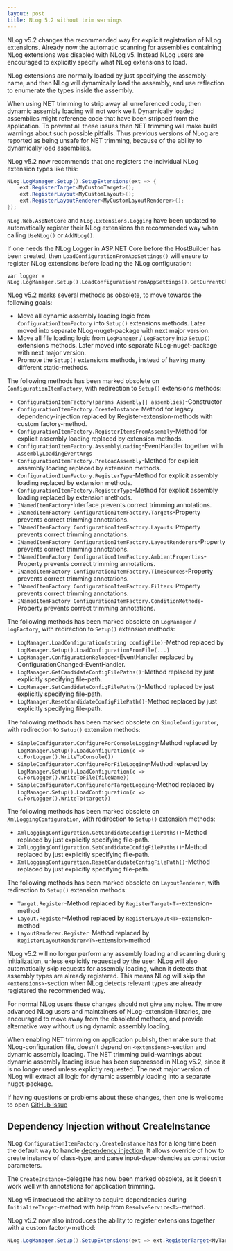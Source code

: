 ```yaml
---
layout: post
title: NLog 5.2 without trim warnings
---
```


NLog v5.2 changes the recommended way for explicit registration of NLog extensions.
Already now the automatic scanning for assemblies containing NLog extensions was disabled with NLog v5.
Instead NLog users are encouraged to explicitly specify what NLog extensions to load.

NLog extensions are normally loaded by just specifying the assembly-name, and then NLog will dynamically
load the assembly, and use reflection to enumerate the types inside the assembly.

When using NET trimming to strip away all unreferenced code, then dynamic assembly loading will not work well.
Dynamically loaded assemblies might reference code that have been stripped from the application. To prevent
all these issues then NET trimming will make build warnings about such possible pitfalls. Thus previous versions
of NLog are reported as being unsafe for NET trimming, because of the ability to dynamically load assemblies.

NLog v5.2 now recommends that one registers the individual NLog extension types like this:
```csharp
NLog.LogManager.Setup().SetupExtensions(ext => {
	ext.RegisterTarget<MyCustomTarget>();
	ext.RegisterLayout<MyCustomLayout>();
	ext.RegisterLayoutRenderer<MyCustomLayoutRenderer>();
});
```

`NLog.Web.AspNetCore` and `NLog.Extensions.Logging` have been updated to automatically register
their NLog extensions the recommended way when calling `UseNLog()` or `AddNLog()`.

If one needs the NLog Logger in ASP.NET Core before the HostBuilder has been created, then
`LoadConfigurationFromAppSettings()` will ensure to register NLog extensions before loading the NLog
configuration:
```charp
var logger = NLog.LogManager.Setup().LoadConfigurationFromAppSettings().GetCurrentClassLogger();
```

NLog v5.2 marks several methods as obsolete, to move towards the following goals:

- Move all dynamic assembly loading logic from `ConfigurationItemFactory` into `Setup()` extensions methods. Later moved into separate NLog-nuget-package with next major version.
- Move all file loading logic from `LogManager` / `LogFactory` into `Setup()` extensions methods. Later moved into separate NLog-nuget-package with next major version.
- Promote the `Setup()` extensions methods, instead of having many different static-methods.

The following methods has been marked obsolete on `ConfigurationItemFactory`, with redirection to `Setup()` extensions methods:

- `ConfigurationItemFactory(params Assembly[] assemblies)`-Constructor
- `ConfigurationItemFactory.CreateInstance`-Method for legacy dependency-injection replaced by Register-extension-methods with custom factory-method.
- `ConfigurationItemFactory.RegisterItemsFromAssembly`-Method for explicit assembly loading replaced by extension methods.
- `ConfigurationItemFactory.AssemblyLoading`-EventHandler together with `AssemblyLoadingEventArgs`
- `ConfigurationItemFactory.PreloadAssembly`-Method for explicit assembly loading replaced by extension methods.
- `ConfigurationItemFactory.RegisterType`-Method for explicit assembly loading replaced by extension methods.
- `ConfigurationItemFactory.RegisterType`-Method for explicit assembly loading replaced by extension methods.
- `INamedItemFactory`-Interface prevents correct trimming annotations.
- `INamedItemFactory ConfigurationItemFactory.Targets`-Property prevents correct trimming annotations.
- `INamedItemFactory ConfigurationItemFactory.Layouts`-Property prevents correct trimming annotations.
- `INamedItemFactory ConfigurationItemFactory.LayoutRenderers`-Property prevents correct trimming annotations.
- `INamedItemFactory ConfigurationItemFactory.AmbientProperties`-Property prevents correct trimming annotations.
- `INamedItemFactory ConfigurationItemFactory.TimeSources`-Property prevents correct trimming annotations.
- `INamedItemFactory ConfigurationItemFactory.Filters`-Property prevents correct trimming annotations.
- `INamedItemFactory ConfigurationItemFactory.ConditionMethods`-Property prevents correct trimming annotations.

The following methods has been marked obsolete on `LogManager` / `LogFactory`, with redirection to `Setup()` extension methods:

- `LogManager.LoadConfiguration(string configFile)`-Method replaced by `LogManager.Setup().LoadConfigurationFromFile(...)`
- `LogManager.ConfigurationReloaded`-EventHandler replaced by ConfigurationChanged-EventHandler.
- `LogManager.GetCandidateConfigFilePaths()`-Method replaced by just explicitly specifying file-path.
- `LogManager.SetCandidateConfigFilePaths()`-Method replaced by just explicitly specifying file-path.
- `LogManager.ResetCandidateConfigFilePath()`-Method replaced by just explicitly specifying file-path.

The following methods has been marked obsolete on `SimpleConfigurator`, with redirection to `Setup()` extension methods:

- `SimpleConfigurator.ConfigureForConsoleLogging`-Method replaced by `LogManager.Setup().LoadConfiguration(c => c.ForLogger().WriteToConsole())`
- `SimpleConfigurator.ConfigureForFileLogging`-Method replaced by `LogManager.Setup().LoadConfiguration(c => c.ForLogger().WriteToFile(fileName))`
- `SimpleConfigurator.ConfigureForTargetLogging`-Method replaced by `LogManager.Setup().LoadConfiguration(c => c.ForLogger().WriteTo(target))`

The following methods has been marked obsolete on `XmlLoggingConfiguration`, with redirection to `Setup()` extension methods:

- `XmlLoggingConfiguration.GetCandidateConfigFilePaths()`-Method replaced by just explicitly specifying file-path.
- `XmlLoggingConfiguration.SetCandidateConfigFilePaths()`-Method replaced by just explicitly specifying file-path.
- `XmlLoggingConfiguration.ResetCandidateConfigFilePath()`-Method replaced by just explicitly specifying file-path.

The following methods has been marked obsolete on `LayoutRenderer`, with redirection to `Setup()` extension methods:

- `Target.Register`-Method replaced by `RegisterTarget<T>`-extension-method
- `Layout.Register`-Method replaced by `RegisterLayout<T>`-extension-method
- `LayoutRenderer.Register`-Method replaced by `RegisterLayoutRenderer<T>`-extension-method

NLog v5.2 will no longer perform any assembly loading and scanning during initialization, unless explicitly requested
by the user. NLog will also automatically skip requests for assembly loading, when it detects that assembly types are already registered.
This means NLog will skip the `<extensions>`-section when NLog detects relevant types are already registered the recommended way.

For normal NLog users these changes should not give any noise. The more advanced NLog users and maintainers of NLog-extension-libraries,
are encouraged to move away from the obsoleted methods, and provide alternative way without using dynamic assembly loading.

When enabling NET trimming on application publish, then make sure that NLog-configuration file, doesn’t depend on `<extensions>`-section and dynamic assembly loading.
The NET trimming build-warnings about dynamic assembly loading issue has been suppressed in NLog v5.2, since it is no longer used unless explictly requested.
The next major version of NLog will extract all logic for dynamic assembly loading into a separate nuget-package.

If having questions or problems about these changes, then one is wellcome to open [GitHub Issue](https://github.com/NLog/NLog/issues)

## Dependency Injection without CreateInstance

NLog `ConfigurationItemFactory.CreateInstance` has for a long time been the default way to handle [dependency injection](https://github.com/NLog/NLog/wiki/Dependency-injection-with-NLog).
It allows override of how to create instance of class-type, and parse input-dependencies as constructor parameters.

The `CreateInstance`-delegate has now been marked obsolete, as it doesn't work well with annotations for application trimming.

NLog v5 introduced the ability to acquire dependencies during `InitializeTarget`-method with help from `ResolveService<T>`-method.

NLog v5.2 now also introduces the ability to register extensions together with a custom factory-method:
```csharp
NLog.LogManager.Setup().SetupExtensions(ext => ext.RegisterTarget<MyTarget>(() => new MyTarget(someDependency));
```
